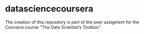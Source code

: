 datasciencecoursera
===================

The creation of this repository is part of the peer assigment for the Coursera course "The Data Scientist’s Toolbox".
